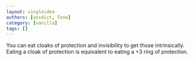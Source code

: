 ```yaml
---
layout: singleidea
authors: [aosdict, Tone]
category: [vanilla]
tags: []
---
```

You can eat cloaks of protection and invisibility to get those intrinsically. Eating a cloak of protection is equivalent to eating a +3 ring of protection.
